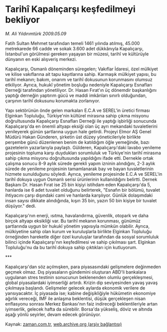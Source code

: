# Tarihî Kapalıçarşı keşfedilmeyi bekliyor

*M. Ali Yıldırımtürk 2009.05.09*

<tr><td class="metin" colspan="2" style="padding-top: 20px; padding-left: 5px; padding-right: 10px;">Fatih Sultan Mehmet tarafından temeli 1461 yılında atılmış, 45.000 metrekarede 66 cadde ve sokak 3.600 adet dükkânıyla Kapalıçarşı, İstanbul'un görülmesi gereken yaşayan bir müzesi, tarihî ve kültürüyle dünyanın en eski alışveriş merkezi.</td></tr><tr><td class="metin" colspan="2" style="padding-top: 20px; padding-left: 5px; padding-right: 10px;"><p>Kapalıçarşı, Osmanlı döneminden süregelen; Vakıflar İdaresi, özel mülkiyet ve kilise vakıflarına ait tapu kayıtlarına sahip. Karmaşık mülkiyet yapısı, bu tarihî mekanın; bakım, onarım ve tarihî dokusunun korunmasını olumsuz etkiliyor. Ayrıca, hukukî yönetim boşluğu nedeniyle Kapalıçarşı Esnafları Derneği tarafından yönetiliyor. Dr. Hasan Fırat'ın üç dönemdir başkanlığını yaptığı derneğin yaptırım gücü ve maddi imkânları sınırlı olduğundan, çarşının tarihî dokusunu korumakta zorlanıyor.
<p> Yapı sektörünün önde gelen markaları E.C.A ve SEREL'in üretici firması Elginkan Topluluğu, Türkiye'nin kültürel mirasına sahip çıkma misyonu doğrultusunda Kapalıçarşı Esnafları Derneği ile yaptığı işbirliği sonucunda Kapalıçarşı'da en önemli altyapı eksiği olan üç ayrı mekandaki tuvaletlerini yenileyerek günün şartlarına uygun hale getirdi. Projeyi Elmor AŞ Genel Müdürü Hakan Günderen, şirketin üst düzey yöneticileriyle birlikte perşembe günü düzenlenen benim de katıldığım öğle yemeğinde, bazı gazetelerin yazarlarıyla paylaştı. Gülderen, Kapalıçarşı'daki lavabo yenileme projesinin topluma karşı duydukları sorumluluk ve Türkiye'nin tarihî mirasına sahip çıkma misyonu doğrultusunda yapıldığını ifade etti. Dernekle ortak çalışma sonucu 8-9 aylık sürede gerekli yapım izninin alındığını, 2-3 aylık sürede de yenileme projesinin tamamlanarak bay ve bayan tuvaletlerinin hizmete sunulduğunu söyledi. Ayrıca, yenileme projesinde E.C.A ve SEREL'in tarihî dokuya uygun Osmanlı serisi ürünlerinin kullanıldığını belirtti. Dernek Başkanı Dr. Hasan Fırat ise 25 bin kişiyi istihdam eden Kapalıçarşı'da 5, hanlarda ise 6 adet tuvalet olduğunu belirterek, "Esnafın bir bölümü, tuvalet ihtiyacını çarşı dışındaki cami ve hanlarda karşılıyor. Günlük dolaşımdaki insan sayısı dikkate alındığında, kışın 35 bin, yazın 50 bin kişiye bir tuvalet düşüyor." dedi. 
<p>Kapalıçarşı'nın enerji, ısıtma, havalandırma, güvenlik, otopark ve daha birçok altyapı eksikliği var. Bu tarihî mekanın korunması, günümüz şartlarında uygun bir hukukî yönetim yapısıyla mümkün olabilir. Ayrıca, mülkiyetine sahip olan kurum ve kuruluşlarla birlikte Elginkan Topluluğu örneğinden hareketle diğer özel kuruluşlar tarafından da sosyal sorumluluk bilinci içinde Kapalıçarşı'nın keşfedilmesi ve sahip çıkılması şart. Elginkan Topluluğu'nu da bu tarihî dokuya sahip çıktıkları için kutluyorum. 
<p> ***
<p>Kapalıçarşı'dan söz açılmışken, para piyasasındaki gelişmelere değinmeden geçmek olmaz. Dış piyasaların gündemini oluşturan ABD'li bankalara uygulanan stres testinin sonucunun beklenenden olumlu gerçekleşmesi, global piyasalardaki iyimserliği artırdı. Krizin dip seviyesinden yavaş yavaş çıkılmaya başlandı. Gelişmeler gelecek aylarda ekonomik verilere de yansıyacaktır. İç piyasada ise; kabine değişikliğiyle hükümetin ekonomiye ağırlık vereceği, IMF ile anlaşma beklentisi, düşük gerçekleşen nisan enflasyonu sonrası Merkez Bankası'nın faiz indireceği beklentileriyle artan iyimserlik, gelecek hafta da sürebilir. Borsa'da yükseliş, döviz ve altında aşağı yönlü seyirler, devam edecek görünüyor.<br/></p></p></p></p></p></td></tr>

Kaynak: [zaman.com.tr](http://zaman.com.tr/yazar.do?yazino=846244), [web.archive.org (arşiv bağlantısı)](http://web.archive.org/web/20090510110438/http://zaman.com.tr:80/yazar.do?yazino=846244)
